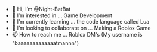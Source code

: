 - 👋 Hi, I’m @Night-BatBat
- 👀 I’m interested in ... Game Development
- 🌱 I’m currently learning ... the code language called Lua
- 💞️ I’m looking to collaborate on ... Making a Roblox Game
- 📫 How to reach me ... Roblox DM's (My username is "baaaaaaaaaaaaatmannn")
